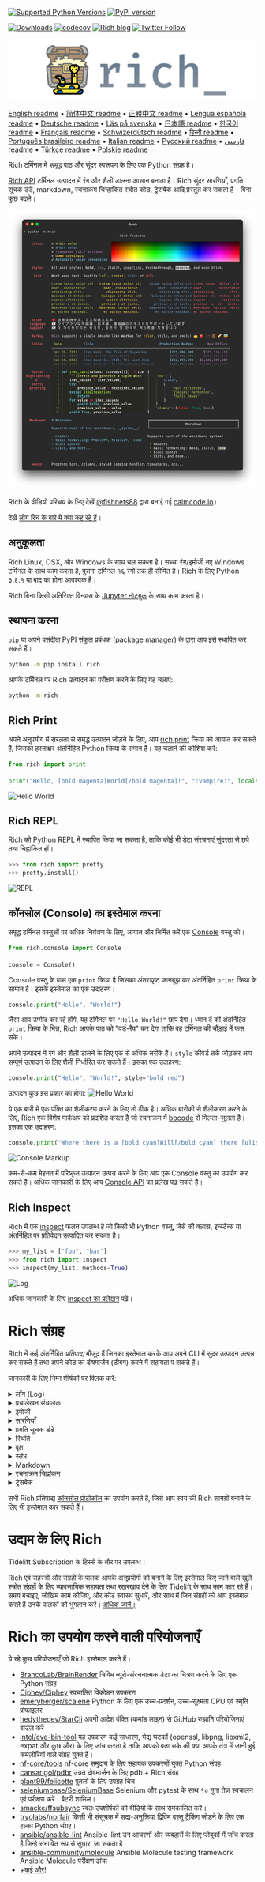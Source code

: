 [![Supported Python Versions](https://img.shields.io/pypi/pyversions/rich)](https://pypi.org/project/rich/) [![PyPI version](https://badge.fury.io/py/rich.svg)](https://badge.fury.io/py/rich)

[![Downloads](https://pepy.tech/badge/rich/month)](https://pepy.tech/project/rich)
[![codecov](https://img.shields.io/codecov/c/github/Textualize/rich?label=codecov&logo=codecov)](https://codecov.io/gh/Textualize/rich)
[![Rich blog](https://img.shields.io/badge/blog-rich%20news-yellowgreen)](https://www.willmcgugan.com/tag/rich/)
[![Twitter Follow](https://img.shields.io/twitter/follow/willmcgugan.svg?style=social)](https://twitter.com/willmcgugan)

![Logo](https://github.com/textualize/rich/raw/master/imgs/logo.svg)

[English readme](https://github.com/textualize/rich/blob/master/README.md)
 • [简体中文 readme](https://github.com/textualize/rich/blob/master/README.cn.md)
 • [正體中文 readme](https://github.com/textualize/rich/blob/master/README.zh-tw.md)
 • [Lengua española readme](https://github.com/textualize/rich/blob/master/README.es.md)
 • [Deutsche readme](https://github.com/textualize/rich/blob/master/README.de.md)
 • [Läs på svenska](https://github.com/textualize/rich/blob/master/README.sv.md)
 • [日本語 readme](https://github.com/textualize/rich/blob/master/README.ja.md)
 • [한국어 readme](https://github.com/textualize/rich/blob/master/README.kr.md)
 • [Français readme](https://github.com/textualize/rich/blob/master/README.fr.md)
 • [Schwizerdütsch readme](https://github.com/textualize/rich/blob/master/README.de-ch.md)
 • [हिन्दी readme](https://github.com/textualize/rich/blob/master/README.hi.md)
 • [Português brasileiro readme](https://github.com/textualize/rich/blob/master/README.pt-br.md)
 • [Italian readme](https://github.com/textualize/rich/blob/master/README.it.md)
 • [Русский readme](https://github.com/textualize/rich/blob/master/README.ru.md)
  • [فارسی readme](https://github.com/textualize/rich/blob/master/README.fa.md)
 • [Türkçe readme](https://github.com/textualize/rich/blob/master/README.tr.md)
 • [Polskie readme](https://github.com/textualize/rich/blob/master/README.pl.md)

Rich टर्मिनल में _समृद्ध_ पाठ और सुंदर स्वरूपण के लिए एक Python संग्रह है।


[Rich API](https://rich.readthedocs.io/en/latest/) टर्मिनल उत्पादन में रंग और शैली डालना आसान बनाता है। Rich सुंदर सारणियाँ, प्रगति सूचक डंडे, markdown, रचनाक्रम चिन्हांकित स्त्रोत कोड, ट्रेसबैक आदि प्रस्तुत कर सकता है - बिना कुछ बदले।

![Features](https://github.com/textualize/rich/raw/master/imgs/features.png)

Rich के वीडियो परिचय के लिए देखें [@fishnets88](https://twitter.com/fishnets88) द्वारा बनाई गई [calmcode.io](https://calmcode.io/rich/introduction.html)।


देखें [लोग रिच के बारे में क्या कह रहे हैं](https://www.willmcgugan.com/blog/pages/post/rich-tweets/)।

## अनुकूलता

Rich Linux, OSX, और Windows के साथ चल सकता है। सच्चा रंग/इमोजी नए Windows टर्मिनल के साथ काम करता है, पुराना टर्मिनल १६ रंगों तक ही सीमित है। Rich के लिए Python ३.६.१ या बाद का होना आवश्यक है।

Rich बिना किसी अतिरिक्त विन्यास के [Jupyter नोटबुक](https://jupyter.org/) के साथ काम करता है।

## स्थापना करना

`pip` या अपने पसंदीदा PyPI संकुल प्रबंधक (package manager) के द्वारा आप इसे स्थापित कर सकते हैं।

```sh
python -m pip install rich
```

आपके टर्मिनल पर Rich उत्पादन का परीक्षण करने के लिए यह चलाएं:
```sh
python -m rich
```

## Rich Print

अपने अनुप्रयोग में सरलता से समृद्ध उत्पादन जोड़ने के लिए, आप [rich print](https://rich.readthedocs.io/en/latest/introduction.html#quick-start) क्रिया को आयात कर सकते हैं, जिसका हस्ताक्षर अंतर्निहित Python क्रिया के समान है। यह चलाने की कोशिश करें:

```python
from rich import print

print("Hello, [bold magenta]World[/bold magenta]!", ":vampire:", locals())
```

![Hello World](https://github.com/textualize/rich/raw/master/imgs/print.png)

## Rich REPL

Rich को Python REPL में स्थापित किया जा सकता है, ताकि कोई भी डेटा संरचनाएं सुंदरता से छपे तथा चिह्नांकित हों।
```python
>>> from rich import pretty
>>> pretty.install()
```

![REPL](https://github.com/textualize/rich/raw/master/imgs/repl.png)

## कॉनसोल (Console) का इस्तेमाल करना

समृद्ध टर्मिनल वस्तुओं पर अधिक नियंत्रण के लिए, आयात और निर्मित करें एक [Console](https://rich.readthedocs.io/en/latest/reference/console.html#rich.console.Console) वस्तु को।

```python
from rich.console import Console

console = Console()
```

Console वस्तु के पास एक `print` क्रिया है जिसका अंतरापृष्ठ जानबूझ कर अंतर्निहित `print` क्रिया के सामान है। इसके इस्तेमाल का एक उदाहरण :
```python
console.print("Hello", "World!")
```


जैसा आप उम्मीद कर रहे होंगे, यह टर्मिनल पर `"Hello World!"` छाप देगा। ध्यान दें की अंतर्निहित `print` क्रिया के भिन्न, Rich आपके पाठ को "वर्ड-रैप" कर देगा ताकि वह टर्मिनल की चौड़ाई में फस सके।

अपने उत्पादन में रंग और शैली डालने के लिए एक से अधिक तरीके हैं। `style` कीवर्ड तर्क जोड़कर आप सम्पूर्ण उत्पादन के लिए शैली निर्धारित कर सकते हैं। इसका एक उदाहरण:
```python
console.print("Hello", "World!", style="bold red")
```

उत्पादन कुछ इस प्रकार का होगा:
![Hello World](https://github.com/textualize/rich/raw/master/imgs/hello_world.png)


ये एक बारी में एक पंक्ति का शैलीकरण करने के लिए तो ठीक है। अधिक बारीकी से शैलीकरण करने के लिए, Rich एक विशेष मार्कअप को प्रदर्शित करता है जो रचनाक्रम में [bbcode](https://en.wikipedia.org/wiki/BBCode) से मिलता-जुलता है। इसका एक उदाहरण:

```python
console.print("Where there is a [bold cyan]Will[/bold cyan] there [u]is[/u] a [i]way[/i].")
```

![Console Markup](https://github.com/textualize/rich/raw/master/imgs/where_there_is_a_will.png)

कम-से-कम मेहनत में परिष्कृत उत्पादन उत्पन्न करने के लिए आप एक Console वस्तु का उपयोग कर सकते हैं। अधिक जानकारी के लिए आप [Console API](https://rich.readthedocs.io/en/latest/console.html) का प्रलेख पढ़ सकते हैं।

## Rich Inspect

Rich में एक [inspect](https://rich.readthedocs.io/en/latest/reference/init.html?highlight=inspect#rich.inspect) फलन उपलब्ध है जो किसी भी Python वस्तु, जैसे की क्लास, इन्स्टैन्स या अंतर्निहित पर प्रतिवेदन उत्पादित कर सकता है।
```python
>>> my_list = ["foo", "bar"]
>>> from rich import inspect
>>> inspect(my_list, methods=True)
```

![Log](https://github.com/textualize/rich/raw/master/imgs/inspect.png)

अधिक जानकारी के लिए [inspect का प्रलेखन](https://rich.readthedocs.io/en/latest/reference/init.html#rich.inspect) पढ़ें।

# Rich संग्रह

Rich में कई अंतर्निहित _प्रतिपाद्य_ मौजूद हैं जिनका इस्तेमाल करके आप अपने CLI में सुंदर उत्पादन उत्पन्न कर सकते हैं तथा अपने कोड का दोषमार्जन (डीबग) करने में सहायता प सकते हैं।


जानकारी के लिए निम्न शीर्षकों पर क्लिक करें:

<details>
<summary>लॉग (Log)</summary>

Console वस्तु के पास एक `log()` फलन होता है जिसका अंतरापृष्ठ `print()` से मिलता है, पर साथ में वर्तमान समय और आवाहन करने वाली पंक्ति के लिए एक खाना प्रस्तुत करता है। व्यक्तिक्रम तौर पर Rich Python संरचनाएं एवं repr मालाओं (स्ट्रिंगों) पर रचनाक्रम चिह्नांकन करेगा। यदि आप एक संग्रह (यानि एक डिक्शनेरी या एक सूची) को लॉग करते हैं तो Rich उसे सुंदरता से छापेगा ताकि वह उपलब्ध जगह में फस सके। इनमें से कुछ विशेषताओं का उदहरण प्रस्तुत है:

```python
from rich.console import Console
console = Console()

test_data = [
    {"jsonrpc": "2.0", "method": "sum", "params": [None, 1, 2, 4, False, True], "id": "1",},
    {"jsonrpc": "2.0", "method": "notify_hello", "params": [7]},
    {"jsonrpc": "2.0", "method": "subtract", "params": [42, 23], "id": "2"},
]

def test_log():
    enabled = False
    context = {
        "foo": "bar",
    }
    movies = ["Deadpool", "Rise of the Skywalker"]
    console.log("Hello from", console, "!")
    console.log(test_data, log_locals=True)


test_log()
```

उपर्युक्त कोड से निम्न उत्पादन उत्पन्न होता है:

![Log](https://github.com/textualize/rich/raw/master/imgs/log.png)

ध्यान दें `log_levels` तर्क की तरफ, जो एक सारणी उत्पादित करता है जिसमे लॉग फलन के आवाहन के स्थान के स्थानिये चर युक्त हैं।

लॉग फलन का इस्तेमाल परिसेवकों (सर्वर) जैसे लंबे समय के लिये चलने वाले अनुप्रयोगों के लिए टर्मिनल पर प्रचालेखन के लिए किया जा सकता है, पर यह एक बहुत अच्छा दोषमार्जन सहायक भी है।

</details>
<details>
<summary>प्रचालेखन संचालक</summary>

Python के `logging` मापांक से आए हुए उत्पादन का संरूपण एवं रंगीकरण करने के लिए आप अंतर्निहित [Handler वर्ग](https://rich.readthedocs.io/en/latest/logging.html) का भी इस्तेमाल कर सकते हैं। उत्पादन का एक उपहरण प्रस्तुत है:

![Logging](https://github.com/textualize/rich/raw/master/imgs/logging.png)

</details>

<details>
<summary>इमोजी</summary>

Console उत्पादन में इमोजी डालने के लिए नाम को दो अपूर्ण विरामों (:) के बीच रखें। इसका एक उदाहरण:
```python
>>> console.print(":smiley: :vampire: :pile_of_poo: :thumbs_up: :raccoon:")
😃 🧛 💩 👍 🦝
```

कृपया इसका इस्तेमाल समझदारी से करें।
</details>

<details>
<summary>सारणियाँ</summary>

Rich यूनिकोड डिब्बा अक्षरों की सहायता से लचीली [सारणियाँ](https://rich.readthedocs.io/en/latest/tables.html) प्रदर्शित कर सकता है। सीमाएँ, शैलियाँ, कक्ष संरेखण आदि के लिए कई सारे स्वरूपण विकल्प उपलब्ध हैं।

![table movie](https://github.com/textualize/rich/raw/master/imgs/table_movie.gif)

उपर्युक्त अनुप्राणन examples डायरेक्टरी के [table_movie.py](https://github.com/textualize/rich/blob/master/examples/table_movie.py) से बनाया गया है।

इससे सरल संचिका का उदाहरण:
```python
from rich.console import Console
from rich.table import Table

console = Console()

table = Table(show_header=True, header_style="bold magenta")
table.add_column("Date", style="dim", width=12)
table.add_column("Title")
table.add_column("Production Budget", justify="right")
table.add_column("Box Office", justify="right")
table.add_row(
    "Dec 20, 2019", "Star Wars: The Rise of Skywalker", "$275,000,000", "$375,126,118"
)
table.add_row(
    "May 25, 2018",
    "[red]Solo[/red]: A Star Wars Story",
    "$275,000,000",
    "$393,151,347",
)
table.add_row(
    "Dec 15, 2017",
    "Star Wars Ep. VIII: The Last Jedi",
    "$262,000,000",
    "[bold]$1,332,539,889[/bold]",
)

console.print(table)
```

इससे निम्नलिखित उत्पादन उत्पन्न होता है:

![table](https://github.com/textualize/rich/raw/master/imgs/table.png)

ध्यान दें की कॉनसोल मार्कअप `print()` और `log()` की तरह ही प्रदर्शित होते हैं। वास्तव में, कोई भी वस्तु जो Rich के द्वारा प्रदर्शनीय है वह शीर्षकों / पंक्तियों (दूसरी संचिकाओं में भी) में युक्त किया जा सकता है।

`Table` वर्ग इतनी बुद्धिमान है की वह टर्मिनल की उपलब्ध चौड़ाई में फ़साने के लिए स्तंभों का आकार बदल सकता है, आवश्यकता के अनुसार पाठ को लपेटते हुए। यह वही उदाहरण है, टर्मिनल को उपर्युक्त संचिका से छोटा रखते हुए:

![table2](https://github.com/textualize/rich/raw/master/imgs/table2.png)

</details>

<details>
<summary>प्रगति सूचक डंडे</summary>

लंबे समय तक चलने वाले कार्यों पर नज़र रखने के लिए Rich अनेक झिलमिलाहट-मुक्त [प्रगति सूचक](https://rich.readthedocs.io/en/latest/progress.html) डंडे प्रदर्शित कर सकता है।

बुनियादी उपयोग के लिए, किसी भी क्रम को `track` फलन में लपेटें और परिणाम पर पुनरावर्तन करें। इसका एक उदाहरण:
```python
from rich.progress import track

for step in track(range(100)):
    do_step(step)
```

अनेक प्रगति सूचक डंडे जोड़ने इससे अधिक कठिन नहीं है। ये रहा एक उदाहरण जो प्रलेखन से उठाया गया है:
![progress](https://github.com/textualize/rich/raw/master/imgs/progress.gif)

स्तंभों का विन्यास इस प्रकार किया जा सकता है की आपकी इच्छानुसार विवरण दिखाए जाएँ। अंतर्निहित स्तंभ में प्रतिशत पूरा, संचिका आकार, संचिका गति तथा शेष समय युक्त होते हैं। ये रहा एक और उदाहरण एक चालू डाउनलोड को दर्शाते हुए।
![progress](https://github.com/textualize/rich/raw/master/imgs/downloader.gif)

इसे स्वयं आजमाने के लिए, देखें [examples/downloader.py](https://github.com/textualize/rich/blob/master/examples/downloader.py) जो अनेक URL एक साथ डाउनलोड करते हुए प्रगति दर्शाता है।
</details>

<details>
<summary>स्थिति</summary>

ऐसी परिस्थितियों में जहां प्रगति की गणना करना कठिन हों, आप [status](https://rich.readthedocs.io/en/latest/reference/console.html#rich.console.Console.status) (स्थिति) फलन का उपयोग कर सकते हैं जो एक 'स्पिनर' अनुप्राणन और संदेश दर्शाएगा। अनुप्राणन आपको सामान्य तरीके से कॉनसोल को इस्तेमाल करने से नहीं रोकेगा। ये एक उदाहरण:
```python
from time import sleep
from rich.console import Console

console = Console()
tasks = [f"task {n}" for n in range(1, 11)]

with console.status("[bold green]Working on tasks...") as status:
    while tasks:
        task = tasks.pop(0)
        sleep(1)
        console.log(f"{task} complete")
```

इससे टर्मिनल में निम्नलिखित उत्पादन उत्पन्न होता है:
![status](https://github.com/textualize/rich/raw/master/imgs/status.gif)

स्पिनर अनुप्राणन [cli-spinners](https://www.npmjs.com/package/cli-spinners) से उधारे गए थे। आप `spinner` प्राचल को उल्लिखित करके स्पिनर चुन सकते हैं। उपलब्ध विकल्प देखने के लिए निम्नलिखित आदेश चलकर देखें:
```
python -m rich.spinner
```

उपर्युक्त आदेश टर्मिनल में निम्नलिखित उत्पादन उतपन्न करता है:
![spinners](https://github.com/textualize/rich/raw/master/imgs/spinners.gif)

</details>

<details>
<summary>वृक्ष</summary>

Rich मरकदर्शक रेखाओं से [tree](https://rich.readthedocs.io/en/latest/tree.html) (वृक्ष) प्रदर्शित कर सकता है। संचिता संरचना, अथवा कोई भी और पदानुक्रमित डेटा दर्शाने के लिए वृक्ष एक आदर्श विकल्प है।

वृक्ष के नाम सरल पाठ्यांश या कुछ भी और जो Rich प्रदर्शित कर सके। इसके एक प्रदर्शन के लिए निम्नलिखित को चलाएं:
```
python -m rich.tree
```

इससे निम्न उत्पादन उत्पन्न होता है:

![markdown](https://github.com/textualize/rich/raw/master/imgs/tree.png)

देखें उदाहरण [tree.py](https://github.com/textualize/rich/blob/master/examples/tree.py) एक क्रमादेश के लिए जो किसी भी डायरेक्टरी का वृक्ष दृश्य (ट्री व्यू) दर्शाएगा, लिनक्स के `tree` आदेश के समान।

</details>

<details>
<summary>स्तंभ</summary>


Rich सामग्री को समान अथवा श्रेष्ट चौड़ाई के साथ स्पष्ट [स्तंभ](https://rich.readthedocs.io/en/latest/columns.html) प्रदर्शित कार सकता है। यही (MacOS / Linux) `ls` आदेश का बहुत बुनियादी प्रतिरूप प्रस्तुत किया गया है जो स्तंभों में डायरेक्टरी सूची को दर्शाता है।

```python
import os
import sys

from rich import print
from rich.columns import Columns

directory = os.listdir(sys.argv[1])
print(Columns(directory))
```

निम्न स्क्रीनशॉट [स्तंभों के उदाहरण](https://github.com/textualize/rich/blob/master/examples/columns.py) का उत्पादन है जो एक API से खींचे गए डेटा को स्तंभों में प्रदर्शित करता है:
![columns](https://github.com/textualize/rich/raw/master/imgs/columns.png)

</details>

<details>
<summary>Markdown</summary>

Rich [markdown](https://rich.readthedocs.io/en/latest/markdown.html) को प्रदर्शित कार सकता है और स्वरूपण का अनुवाद टर्मिनल पर करने में उचित कार्य करता है।


Markdown प्रदर्शित करने के लिए आप `Markdown` वर्ग को आयात कार सकते हैं और उसे markdown कोड युक्त अक्षरमाला के साथ निर्मित कर सकते हैं। फिर उसे कॉनसोल पर छापें। एक उदाहरण प्रस्तुत है:
```python
from rich.console import Console
from rich.markdown import Markdown

console = Console()
with open("README.md") as readme:
    markdown = Markdown(readme.read())
console.print(markdown)
```

इससे कुछ इस प्रकार का उत्पादन उत्पन्न होगा:

![markdown](https://github.com/textualize/rich/raw/master/imgs/markdown.png)

</details>

<details>
<summary>रचनाक्रम चिह्नांकन</summary>

Rich [रचनाक्रम चिह्नांकन](https://rich.readthedocs.io/en/latest/syntax.html) के लिए [pygments](https://pygments.org/) संग्रह का उपयोग करता है। उपयोग markdown को प्रदर्शित करने से मिलता-जुलता है; एक `Syntax` वस्तु निर्मित करें और उसे कॉनसोल पर छापें। एक उदाहरण:
```python
from rich.console import Console
from rich.syntax import Syntax

my_code = '''
def iter_first_last(values: Iterable[T]) -> Iterable[Tuple[bool, bool, T]]:
    """Iterate and generate a tuple with a flag for first and last value."""
    iter_values = iter(values)
    try:
        previous_value = next(iter_values)
    except StopIteration:
        return
    first = True
    for value in iter_values:
        yield first, False, previous_value
        first = False
        previous_value = value
    yield first, True, previous_value
'''
syntax = Syntax(my_code, "python", theme="monokai", line_numbers=True)
console = Console()
console.print(syntax)
```

This will produce the following output:
इससे निम्न उत्पादन उत्पन्न होता है:

![syntax](https://github.com/textualize/rich/raw/master/imgs/syntax.png)

</details>

<details>
<summary>ट्रेसबैक</summary>

Rich [खूबसूरत ट्रेसबैक](https://rich.readthedocs.io/en/latest/traceback.html) दर्शा सकता है जो पढ़ने में आसान तथा मानक Python ट्रेसबैकों से अधिक कोड दिखाता है। आप Rich को व्यक्तीक्रम ट्रेसबैक संचालक भी निर्धारित कार सकते हैं ताकि सभी बेपकड़ अपवाद Rich के द्वारा प्रदर्शित हों।

OSX (Linux पर समान) पर यह कुछ इस प्रकार दिखता है:
![traceback](https://github.com/textualize/rich/raw/master/imgs/traceback.png)

</details>

सभी Rich प्रतिपाद्य [कॉनसोल प्रोटोकॉल](https://rich.readthedocs.io/en/latest/protocol.html) का उपयोग करते हैं, जिसे आप स्वयं की Rich सामग्री बनाने के लिए भी इस्तेमाल कार सकते हैं।

# उद्यम के लिए Rich

Tidelift Subscription के हिस्से के तौर पर उपलब्ध।

Rich एवं सहस्त्रों और संग्रहों के पालक आपके अनुप्रयोगों को बनाने के लिए इस्तेमाल किए जाने वाले खुले स्त्रोत संग्रहों के लिए व्यावसायिक सहायता तथा रखरखाव देने के लिए Tidelift के साथ काम कार रहे हैं। समय बचाइए, जोखिम काम कीजिए, और कोड स्वास्थ सुधारें, और साथ में जिन संग्रहों को आप इस्तेमाल करते हैं उनके पालकों को भुगतान करें। [अधिक जानें।](https://tidelift.com/subscription/pkg/pypi-rich?utm_source=pypi-rich&utm_medium=referral&utm_campaign=enterprise&utm_term=repo)

# Rich का उपयोग करने वाली परियोजनाएँ

ये रहे कुछ परियोजनाएँ जो Rich इस्तेमाल करते हैं।
- [BrancoLab/BrainRender](https://github.com/BrancoLab/BrainRender)
  त्रिविम न्यूरो-संरचनात्मक डेटा का चित्रण करने के लिए एक Python संग्रह
- [Ciphey/Ciphey](https://github.com/Ciphey/Ciphey)
  स्वचालित विकोडन उपकरण
- [emeryberger/scalene](https://github.com/emeryberger/scalene)
  Python के लिए एक उच्च-प्रदर्शन, उच्च-सूक्ष्मता CPU एवं स्मृति प्रोफाइलर
- [hedythedev/StarCli](https://github.com/hedythedev/starcli)
  अपनी आदेश पंक्ति (कमांड लाइन) से GitHub रुझानि परियोजिनाएं ब्राउज़ करें
- [intel/cve-bin-tool](https://github.com/intel/cve-bin-tool)
  यह उपकरण कई साधारण, भेद्य घटकों (openssl, libpng, libxml2, expat और कुछ और) के लिए जांच करता है ताकि आपको बता सके की क्या आपके तंत्र में जानी हुई कमज़ोरियों वाले संग्रह युक्त हैं।
- [nf-core/tools](https://github.com/nf-core/tools)
  nf-core समुदाय के लिए सहायक उपकरणों युक्त Python संग्रह
- [cansarigol/pdbr](https://github.com/cansarigol/pdbr)
  उन्नत दोषमार्जन के लिए pdb + Rich संग्रह
- [plant99/felicette](https://github.com/plant99/felicette)
  पुतलों के लिए उपग्रह चित्र
- [seleniumbase/SeleniumBase](https://github.com/seleniumbase/SeleniumBase)
  Selenium और pytest के साथ १० गुना तेज़ स्वचालन एवं परीक्षण करें। बैटरी शामिल।
- [smacke/ffsubsync](https://github.com/smacke/ffsubsync)
  स्वतः उपशीर्षकों को वीडियो के साथ समकालित करें।
- [tryolabs/norfair](https://github.com/tryolabs/norfair)
  किसी भी संसूचक में सद्य-अनुक्रिया द्विविम वस्तु ट्रैकिंग जोड़ने के लिए एक हल्का Python संग्रह।
- [ansible/ansible-lint](https://github.com/ansible/ansible-lint)
  Ansible-lint उन आचरणों और व्यवहारों के लिए प्लेबुकों में जाँच करता है जिन्हे संभावित रूप से सुधारा जा सकता है
- [ansible-community/molecule](https://github.com/ansible-community/molecule) Ansible Molecule testing framework
  Ansible Molecule परीक्षण ढांचा
- +[कई और](https://github.com/textualize/rich/network/dependents)!

<!-- This is a test, no need to translate -->
